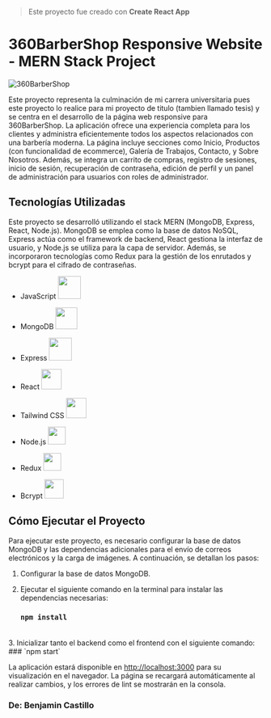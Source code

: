 > Este proyecto fue creado con **Create React App**

# 360BarberShop Responsive Website - MERN Stack Project
![360BarberShop](https://drive.google.com/uc?export=view&id=1dTRmllQeT53nt9Yrfz6ssCOtCflMQjYR)

Este proyecto representa la culminación de mi carrera universitaria pues este proyecto lo realice para mi proyecto de titulo (tambien llamado tesis) y se centra en el desarrollo de la página web responsive para 360BarberShop. La aplicación ofrece una experiencia completa para los clientes y administra eficientemente todos los aspectos relacionados con una barbería moderna. La página incluye secciones como Inicio, Productos (con funcionalidad de ecommerce), Galería de Trabajos, Contacto, y Sobre Nosotros. Además, se integra un carrito de compras, registro de sesiones, inicio de sesión, recuperación de contraseña, edición de perfil y un panel de administración para usuarios con roles de administrador.

## Tecnologías Utilizadas

Este proyecto se desarrolló utilizando el stack MERN (MongoDB, Express, React, Node.js). MongoDB se emplea como la base de datos NoSQL, Express actúa como el framework de backend, React gestiona la interfaz de usuario, y Node.js se utiliza para la capa de servidor. Además, se incorporaron tecnologías como Redux para la gestión de los enrutados y bcrypt para el cifrado de contraseñas.

- JavaScript <img src="https://img.icons8.com/color/48/000000/javascript--v1.png" width="45px">

- MongoDB <img src="https://img.icons8.com/color/48/000000/mongodb.png" width="43px">

- Express <img src="https://adware-technologies.s3.amazonaws.com/uploads/technology/thumbnail/20/express-js.png" width="45px">

- React <img src="https://img.icons8.com/office/48/000000/react.png" width="40px">

- Tailwind CSS <img src="https://static-00.iconduck.com/assets.00/tailwind-css-icon-512x307-1v56l8ed.png" width="40px">

- Node.js <img src="https://cdn-icons-png.flaticon.com/512/5968/5968322.png" width="35px">

- Redux <img src="https://static-00.iconduck.com/assets.00/redux-icon-256x238-ag4i1e52.png" width="35px">

- Bcrypt <img src="https://repository-images.githubusercontent.com/90088701/679a8000-614f-11e9-99a0-ef2c02a64695" width="38px">

## Cómo Ejecutar el Proyecto

Para ejecutar este proyecto, es necesario configurar la base de datos MongoDB y las dependencias adicionales para el envío de correos electrónicos y la carga de imágenes. A continuación, se detallan los pasos:

1. Configurar la base de datos MongoDB.

2. Ejecutar el siguiente comando en la terminal para instalar las dependencias necesarias:
   ### `npm install`
<br>
3. Inicializar tanto el backend como el frontend con el siguiente comando:
   ### `npm start`
   <br>

La aplicación estará disponible en [http://localhost:3000](http://localhost:3000) para su visualización en el navegador. La página se recargará automáticamente al realizar cambios, y los errores de lint se mostrarán en la consola.

### De: Benjamin Castillo
<br>
